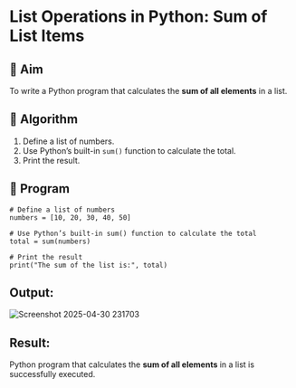 # List Operations in Python: Sum of List Items

## 🎯 Aim
To write a Python program that calculates the **sum of all elements** in a list.

## 🧠 Algorithm
1. Define a list of numbers.
2. Use Python’s built-in `sum()` function to calculate the total.
3. Print the result.

## 🧾 Program
```
# Define a list of numbers
numbers = [10, 20, 30, 40, 50]

# Use Python’s built-in sum() function to calculate the total
total = sum(numbers)

# Print the result
print("The sum of the list is:", total)

```

## Output:
![Screenshot 2025-04-30 231703](https://github.com/user-attachments/assets/6d6a833e-7c6b-4d1c-adc9-e0839fd5f4a2)



## Result:
Python program that calculates the **sum of all elements** in a list is successfully executed.
